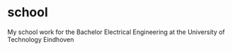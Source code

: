 # school

My school work for the Bachelor Electrical Engineering at the University of Technology Eindhoven
